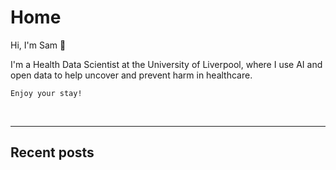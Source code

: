 # Home

Hi, I'm Sam 👋

I'm a Health Data Scientist at the University of Liverpool, where I use AI and open data to help uncover and prevent harm in healthcare. 

```{.wave}
Enjoy your stay!
```

<br />

---

## Recent posts
